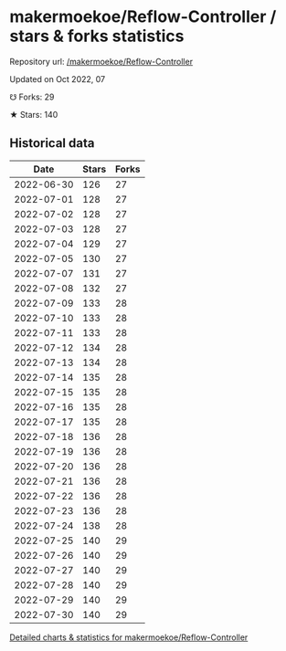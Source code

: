 # makermoekoe/Reflow-Controller / stars & forks statistics

Repository url: [/makermoekoe/Reflow-Controller](https://github.com/makermoekoe/Reflow-Controller)

Updated on Oct 2022, 07

☋ Forks: 29

★ Stars: 140

## Historical data
| Date | Stars | Forks |
|------|-------|-------|
| 2022-06-30 | 126 | 27 | 
| 2022-07-01 | 128 | 27 | 
| 2022-07-02 | 128 | 27 | 
| 2022-07-03 | 128 | 27 | 
| 2022-07-04 | 129 | 27 | 
| 2022-07-05 | 130 | 27 | 
| 2022-07-07 | 131 | 27 | 
| 2022-07-08 | 132 | 27 | 
| 2022-07-09 | 133 | 28 | 
| 2022-07-10 | 133 | 28 | 
| 2022-07-11 | 133 | 28 | 
| 2022-07-12 | 134 | 28 | 
| 2022-07-13 | 134 | 28 | 
| 2022-07-14 | 135 | 28 | 
| 2022-07-15 | 135 | 28 | 
| 2022-07-16 | 135 | 28 | 
| 2022-07-17 | 135 | 28 | 
| 2022-07-18 | 136 | 28 | 
| 2022-07-19 | 136 | 28 | 
| 2022-07-20 | 136 | 28 | 
| 2022-07-21 | 136 | 28 | 
| 2022-07-22 | 136 | 28 | 
| 2022-07-23 | 136 | 28 | 
| 2022-07-24 | 138 | 28 | 
| 2022-07-25 | 140 | 29 | 
| 2022-07-26 | 140 | 29 | 
| 2022-07-27 | 140 | 29 | 
| 2022-07-28 | 140 | 29 | 
| 2022-07-29 | 140 | 29 | 
| 2022-07-30 | 140 | 29 | 


[Detailed charts & statistics for makermoekoe/Reflow-Controller](https://reviewgithub.com/rep/makermoekoe/Reflow-Controller)
